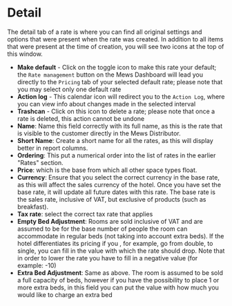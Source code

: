 # Detail

The detail tab of a rate is where you can find all original settings and options that were present when the rate was created. In addition to all items that were present at the time of creation, you will see two icons at the top of this window.

* **Make default** - Click on the toggle icon to make this rate your default; the `Rate management` button on the Mews Dashboard will lead you directly to the `Pricing` tab of your selected default rate; please note that you may select only one default rate
* **Action log** - This calendar icon will redirect you to the `Action Log`, where you can view info about changes made in the selected interval
* **Trashcan** - Click on this icon to delete a rate; please note that once a rate is deleted, this action cannot be undone
* **Name**: Name this field correctly with its full name, as this is the rate that is visible to the customer directly in the Mews Distributor.
* **Short Name**: Create a short name for all the rates, as this will display better in report columns.
* **Ordering**: This put a numerical order into the list of rates in the earlier "Rates" section.
* **Price**: which is the base from which all other space types float.
* **Currency**: Ensure that you select the correct currency in the base rate, as this will affect the sales currency of the hotel. Once you have set the base rate, it will update all future dates with this rate. The base rate is the sales rate, inclusive of VAT, but exclusive of products \(such as breakfast\).
* **Tax rate**: select the correct tax rate that applies
* **Empty Bed Adjustment**: Rooms are sold inclusive of VAT and are assumed to be for the base number of people the room can accommodate in regular beds \(not taking into account extra beds\). If the hotel differentiates its pricing if you , for example, go from double, to single, you can fill in the value with which the rate should drop. Note that in order to lower the rate you have to fill in a negative value \(for example: -10\)
* **Extra Bed Adjustment**: Same as above. The room is assumed to be sold a full capacity of beds, however if you have the possibility to place 1 or more extra beds, in this field you can put the value with how much you would like to charge an extra bed

